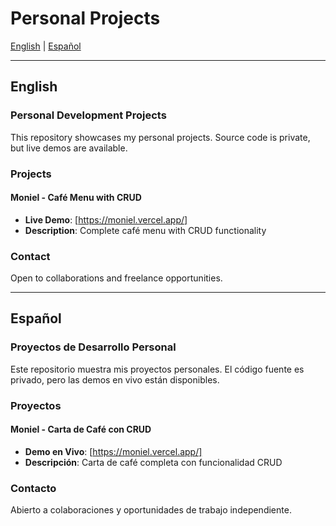 # Personal Projects

[English](#english) | [Español](#español)

---

## English

### Personal Development Projects

This repository showcases my personal projects. Source code is private, but live demos are available.

### Projects

#### Moniel - Café Menu with CRUD
- **Live Demo**: [https://moniel.vercel.app/]
- **Description**: Complete café menu with CRUD functionality

### Contact

Open to collaborations and freelance opportunities.

---

## Español

### Proyectos de Desarrollo Personal

Este repositorio muestra mis proyectos personales. El código fuente es privado, pero las demos en vivo están disponibles.

### Proyectos

#### Moniel - Carta de Café con CRUD
- **Demo en Vivo**: [https://moniel.vercel.app/]
- **Descripción**: Carta de café completa con funcionalidad CRUD

### Contacto

Abierto a colaboraciones y oportunidades de trabajo independiente.

